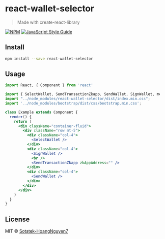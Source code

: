 # react-wallet-selector

> Made with create-react-library

[![NPM](https://img.shields.io/npm/v/react-wallet-selector.svg)](https://www.npmjs.com/package/react-wallet-selector) [![JavaScript Style Guide](https://img.shields.io/badge/code_style-standard-brightgreen.svg)](https://standardjs.com)

## Install

```bash
npm install --save react-wallet-selector
```

## Usage

```jsx
import React, { Component } from 'react'

import { SelectWallet, SendTransactionZkapp, SendWallet, SignWallet, methods } from "react-wallet-selector";
import "../node_modules/react-wallet-selector/dist/index.min.css";
import '../node_modules/bootstrap/dist/css/bootstrap.min.css';

class Example extends Component {
  render() {
    return (
      <div className="container-fluid">
        <div className="row mt-5">
          <div className="col-4">
            <SelectWallet />
          </div>
          <div className="col-4">
            <SignWallet />
            <br />
            <SendTransactionZkapp zkAppAddress="" />
          </div>
          <div className="col-4">
            <SendWallet />
          </div>
        </div>
      </div>
    )
  }
}
```

## License

MIT © [Sotatek-HoangNguyen7](https://github.com/Sotatek-HoangNguyen7)
